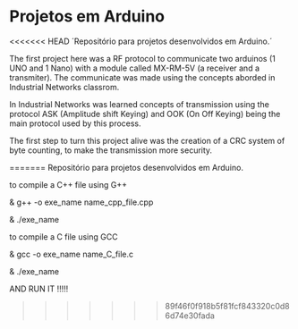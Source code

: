 # Projetos em Arduino

<<<<<<< HEAD
´Repositório para projetos desenvolvidos em Arduino.´

The first project here was a RF protocol to communicate two arduinos (1 UNO and 1 Nano) with a module called MX-RM-5V (a receiver and a transmiter). The communicate was made using the concepts aborded in Industrial Networks classrom.

In Industrial Networks was learned concepts of transmission using the protocol ASK (Amplitude shift Keying) and OOK (On Off Keying) being the main protocol used by this process. 

The first step to turn this project alive was the creation of a CRC system of byte counting, to make the transmission more security. 

=======
Repositório para projetos desenvolvidos em Arduino.


to compile a C++ file using G++ 


& g++ -o exe_name name_cpp_file.cpp 

& ./exe_name


to compile a C file using GCC

& gcc -o exe_name name_C_file.c

& ./exe_name

AND RUN IT !!!!!
>>>>>>> 89f46f0f918b5f81fcf843320c0d86d74e30fada
